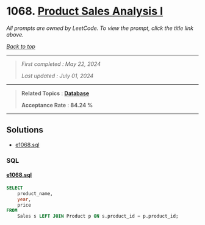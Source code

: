 # 1068. [Product Sales Analysis I](<https://leetcode.com/problems/product-sales-analysis-i>)

*All prompts are owned by LeetCode. To view the prompt, click the title link above.*

*[Back to top](<../README.md>)*

------

> *First completed : May 22, 2024*
>
> *Last updated : July 01, 2024*

------

> **Related Topics** : **[Database](<by_topic/Database.md>)**
>
> **Acceptance Rate** : **84.24 %**

------

## Solutions

- [e1068.sql](<../my-submissions/e1068.sql>)
### SQL
#### [e1068.sql](<../my-submissions/e1068.sql>)
```SQL
SELECT
    product_name,
    year,
    price
FROM 
    Sales s LEFT JOIN Product p ON s.product_id = p.product_id;
```

